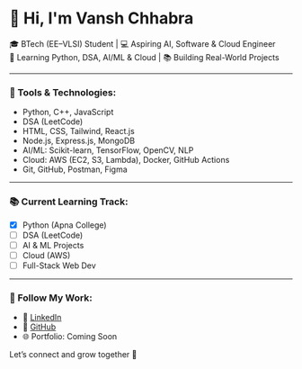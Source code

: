 # 👋 Hi, I'm Vansh Chhabra

🎓 BTech (EE–VLSI) Student | 💻 Aspiring AI, Software & Cloud Engineer  
🚀 Learning Python, DSA, AI/ML & Cloud | 📚 Building Real-World Projects

---

### 🔧 Tools & Technologies:
- Python, C++, JavaScript
- DSA (LeetCode)
- HTML, CSS, Tailwind, React.js
- Node.js, Express.js, MongoDB
- AI/ML: Scikit-learn, TensorFlow, OpenCV, NLP
- Cloud: AWS (EC2, S3, Lambda), Docker, GitHub Actions
- Git, GitHub, Postman, Figma

---

### 📚 Current Learning Track:
- [x] Python (Apna College)
- [ ] DSA (LeetCode)
- [ ] AI & ML Projects
- [ ] Cloud (AWS)
- [ ] Full-Stack Web Dev

---

### 📌 Follow My Work:
- 🔗 [LinkedIn](www.linkedin.com/in/vansh-chhabra-959024287)
- 🔗 [GitHub](https://github.com/vanshchhabra-dev)
- 🌐 Portfolio: Coming Soon

Let’s connect and grow together 🚀

